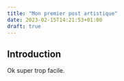 ```yaml
---
title: "Mon premier post artistique"
date: 2023-02-15T14:21:53+01:00
draft: true
---
```


## Introduction

Ok super trop facile.
